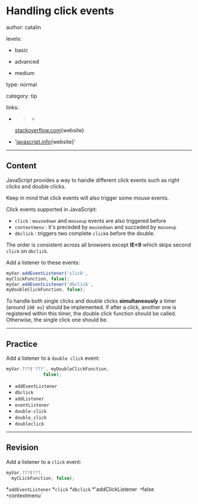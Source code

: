 # Handling click events
author: catalin

levels:

  - basic

  - advanced

  - medium

type: normal

category: tip

links:

  - >-
    [stackoverflow.com](http://stackoverflow.com/questions/31286257/how-to-check-the-click-is-single-or-double-in-javascript){website}

  - '[javascript.info](http://javascript.info/tutorial/mouse-events){website}'

---
## Content

JavaScript provides a way to handle different click events such as right clicks and double clicks.

Keep in mind that click events will also trigger some mouse events.

Click events supported in JavaScript:
- `click` : `mousedown` and `mouseup` events are also triggered before
- `contextmenu` : it's preceded by `mousedown` and succeded by `mouseup` 
- `dbclick` : triggers two complete `click`s before the double.

The order is consistent across all browsers except **IE<9** which skips second `click` on `dbclick`.

Add a listener to these events:
```javascript
myVar.addEventListener('click', 
myClickFunction, false);
myVar.addEventListener('dbclick', 
myDoubleClickFunction, false);
```
To handle both single clicks and double clicks **simultaneously** a timer (around `100 ms`) should be implemented. If after a click, another one is registered within this timer, the double click function should be called. Otherwise, the single click one should be.

---
## Practice

Add a listener to a `double click` event:

```javascript
myVar.???('???', myDoubleClickFunction, 
              false);
```
* `addEventListener`
* `dbclick`
* `addListener`
* `eventListener`
* `double-click`
* `double_click`
* `doubleclick`

---
## Revision

Add a listener to a `click` event:
```javascript
myVar.???(???,
  myCLickFunction, false);
```

*`addEventListener`
*`click`
*`dbclick`
*'addClickListener`
*`false`
*`contextmenu`